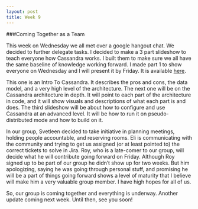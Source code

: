```yaml
---
layout: post
title: Week 9
---
```


###Coming Together as a Team

This week on Wednesday we all met over a google hangout chat. We decided to further delegate tasks. I decided to make a 3 part slideshow to teach everyone how Cassandra works. I built them to make sure we all have the same baseline of knowledge working forward. I made part 1 to show everyone on Wednesday and I will present it by Friday. It is available [here](https://docs.google.com/presentation/d/115JtLiVQYc-aZ6EG5xbxGZeTnBwGLdQSxUZ9pyIbpws/edit?usp=sharing). 

This one is an Intro To Cassandra. It describes the pros and cons, the data model, and a very high level of the architecture. The next one will be on the Cassandra architecture in depth. It will point to each part of the architecture in code, and it will show visuals and descriptions of what each part is and does. The third slideshow will be about how to configure and use Cassandra at an advanced level. It will be how to run it on pseudo-distributed mode and how to build on it. 

In our group, Svetleen decided to take initiative in planning meetings, holding people accountable, and reserving rooms. Eli is communicating with the community and trying to get us assigned (or at least pointed to) the correct tickets to solve in Jira. Roy, who is a late-comer to our group, will decide what he will contribute going forward on Friday. Although Roy signed up to be part of our group he didn’t show up for two weeks. But him apologizing, saying he was going through personal stuff, and promising he will be a part of things going forward shows a level of maturity that I believe will make him a very valuable group member. I have high hopes for all of us.

So, our group is coming together and everything is underway. Another update coming next week. Until then, see you soon!

